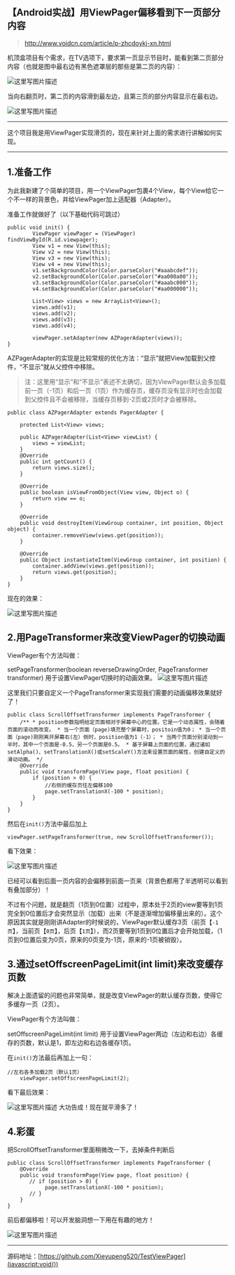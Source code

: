 ## 【Android实战】用ViewPager偏移看到下一页部分内容

> http://www.voidcn.com/article/p-zhcdoykj-xn.html

机顶盒项目有个需求，在TV选项下，要求第一页显示节目时，能看到第二页部分内容（也就是图中最右边有黑色遮罩层的那些是第二页的内容）：

![这里写图片描述](https://ewr1.vultrobjects.com/imgspice/000/003/301/421_513_137.jpg)

当向右翻页时，第二页的内容滑到最左边，且第三页的部分内容显示在最右边。

![这里写图片描述](https://ewr1.vultrobjects.com/imgspice/000/003/301/422_f17_d59.jpg)

------

这个项目我是用ViewPager实现滑页的，现在来针对上面的需求进行讲解如何实现。

------

## 1.准备工作

为此我新建了个简单的项目，用一个ViewPager包裹4个View，每个View给它一个不一样的背景色，并给ViewPager加上适配器（Adapter）。

准备工作就做好了（以下基础代码可跳过）

```
public void init() {
        ViewPager viewPager = (ViewPager) findViewById(R.id.viewpager);
        View v1 = new View(this);
        View v2 = new View(this);
        View v3 = new View(this);
        View v4 = new View(this);
        v1.setBackgroundColor(Color.parseColor("#aaabcdef"));
        v2.setBackgroundColor(Color.parseColor("#aa000a00"));
        v3.setBackgroundColor(Color.parseColor("#aaabc000"));
        v4.setBackgroundColor(Color.parseColor("#aa000000"));

        List<View> views = new ArrayList<View>();
        views.add(v1);
        views.add(v2);
        views.add(v3);
        views.add(v4);

        viewPager.setAdapter(new AZPagerAdapter(views));
}
```

AZPagerAdapter的实现是比较常规的优化方法：“显示”就把View加载到父控件，“不显示”就从父控件中移除。

> 注：这里用“显示”和“不显示”表述不太确切，因为ViewPager默认会多加载前一页（-1页）和后一页（1页）作为缓存页，缓存页没有显示时也会加载到父控件且不会被移除，当缓存页移到-2页或2页时才会被移除。

```
public class AZPagerAdapter extends PagerAdapter {

    protected List<View> views;

    public AZPagerAdapter(List<View> viewList) {
        views = viewList;
    }
    @Override
    public int getCount() {
        return views.size();
    }

    @Override
    public boolean isViewFromObject(View view, Object o) {
        return view == o;
    }

    @Override
    public void destroyItem(ViewGroup container, int position, Object object) {
        container.removeView(views.get(position));
    }

    @Override
    public Object instantiateItem(ViewGroup container, int position) {
        container.addView(views.get(position));
        return views.get(position);
    }
}
```

现在的效果：

![这里写图片描述](https://ewr1.vultrobjects.com/imgspice/000/003/301/423_381_b3a.jpg)

## 2.用PageTransformer来改变ViewPager的切换动画

ViewPager有个方法叫做：

setPageTransformer(boolean reverseDrawingOrder, PageTransformer transformer) 用于设置ViewPager切换时的动画效果。
![这里写图片描述](https://ewr1.vultrobjects.com/imgspice/000/000/255/376_76b_e1a.jpg)

这里我们只要自定义一个PageTransformer来实现我们需要的动画偏移效果就好了！

```
public class ScrollOffsetTransformer implements PageTransformer {
    /** * position参数指明给定页面相对于屏幕中心的位置。它是一个动态属性，会随着页面的滚动而改变。 * 当一个页面（page)填充整个屏幕时，positoin值为0； * 当一个页面（page)刚刚离开屏幕右(左）侧时，position值为1（-1）； * 当两个页面分别滚动到一半时，其中一个页面是-0.5，另一个页面是0.5。 * 基于屏幕上页面的位置，通过诸如setAlpha()、setTranslationX()或setScaleY()方法来设置页面的属性，创建自定义的滑动动画。 */
    @Override
    public void transformPage(View page, float position) {
        if (position > 0) {
            //右侧的缓存页往左偏移100
            page.setTranslationX(-100 * position);
        }
    }
}
```

然后在`init()`方法中最后加上

```
viewPager.setPageTransformer(true, new ScrollOffsetTransformer());
```

看下效果：

![这里写图片描述](https://ewr1.vultrobjects.com/imgspice/000/003/301/424_e25_928.jpg)

已经可以看到后面一页内容的会偏移到前面一页来（背景色都用了半透明可以看到有叠加部分）！

不过有个问题，就是翻页（1页到0位置）过程中，原本处于2页的view要等到1页完全到0位置后才会突然显示（加载）出来（不是逐渐增加偏移量出来的）。这个原因其实就是刚刚讲Adapter的时候说的，ViewPager默认缓存3页（前页【`-1页`】，当前页【`0页`】，后页【`1页`】），而2页要等到1页到0位置后才会开始加载，（1页到0位置后变为0页，原来的0页变为-1页，原来的-1页被销毁）。

## 3.通过setOffscreenPageLimit(int limit)来改变缓存页数

解决上面遗留的问题也非常简单，就是改变ViewPager的默认缓存页数，使得它多缓存一页（2页）。

ViewPager有个方法叫做：

setOffscreenPageLimit(int limit) 用于设置ViewPager两边（左边和右边）各缓存的页数，默认是1，即左边和右边各缓存1页。

在`init()`方法最后再加上一句：

```
//左右各多加载2页（默认1页）
    viewPager.setOffscreenPageLimit(2);
```

看下最后效果：

![这里写图片描述](https://ewr1.vultrobjects.com/imgspice/000/003/301/425_d46_c36.jpg)
大功告成！现在就平滑多了！

## 4.彩蛋

把ScrollOffsetTransformer里面稍微改一下，去掉条件判断后

```
public class ScrollOffsetTransformer implements PageTransformer {
    @Override
    public void transformPage(View page, float position) {
       // if (position > 0) {
            page.setTranslationX(-100 * position);
       // }
    }
}
```

前后都偏移啦！可以开发脑洞想一下用在有趣的地方！


![这里写图片描述](https://ewr1.vultrobjects.com/imgspice/000/003/301/426_0d4_92b.jpg)

------

源码地址：[https://github.com/Xieyupeng520/TestViewPager](javascript:void())